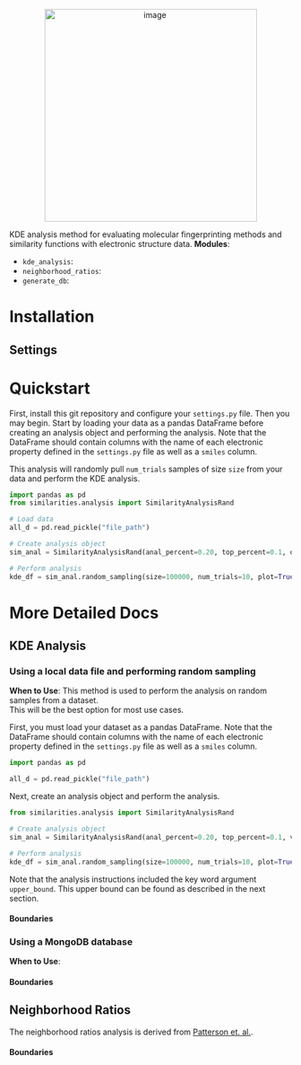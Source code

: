<p align="center">
  <img width="379" alt="image" src="https://github.com/user-attachments/assets/8039650e-26e4-4009-9e46-7c9a49bfdf8a">
</p>


KDE analysis method for evaluating molecular fingerprinting methods and similarity functions with electronic structure data. 
**Modules**: 
* `kde_analysis`: 
* `neighborhood_ratios`: 
* `generate_db`: 

# Installation 


## Settings

# Quickstart
First, install this git repository and configure your `settings.py` file. 
Then you may begin. Start by loading your data as a pandas DataFrame before creating 
an analysis object and performing the analysis. Note that the DataFrame should contain
columns with the name of each electronic property defined in the `settings.py` file as well as a `smiles` column. 

This analysis will randomly pull `num_trials` samples of size `size` from your data and perform the KDE analysis. 
```python
import pandas as pd 
from similarities.analysis import SimilarityAnalysisRand

# Load data
all_d = pd.read_pickle("file_path")

# Create analysis object
sim_anal = SimilarityAnalysisRand(anal_percent=0.20, top_percent=0.1, orig_df=all_d, anal_name="TEST")

# Perform analysis 
kde_df = sim_anal.random_sampling(size=100000, num_trials=10, plot=True, return_plot=False)
```

# More Detailed Docs
## KDE Analysis 
### Using a local data file and performing random sampling
**When to Use**: This method is used to perform the analysis on random samples from a dataset.  
This will be the best option for most use cases. 

First, you must load your dataset as a pandas DataFrame. Note that the DataFrame should contain
columns with the name of each electronic property defined in the `settings.py` file as well as a `smiles` column.
```python
import pandas as pd 

all_d = pd.read_pickle("file_path")
```

Next, create an analysis object and perform the analysis. 
```python
from similarities.analysis import SimilarityAnalysisRand

# Create analysis object
sim_anal = SimilarityAnalysisRand(anal_percent=0.20, top_percent=0.1, verbose=0, orig_df=all_d, anal_name="RandTEST")

# Perform analysis 
kde_df = sim_anal.random_sampling(size=100000, num_trials=10, plot=True, return_plot=False, upper_bound=0.172)
```

Note that the analysis instructions included the key word argument `upper_bound`. This upper bound can be found as 
described in the next section. 

#### Boundaries 


### Using a MongoDB database
**When to Use**: 

#### Boundaries 

## Neighborhood Ratios
The neighborhood ratios analysis is derived from [Patterson et. al.](). 


#### Boundaries 


